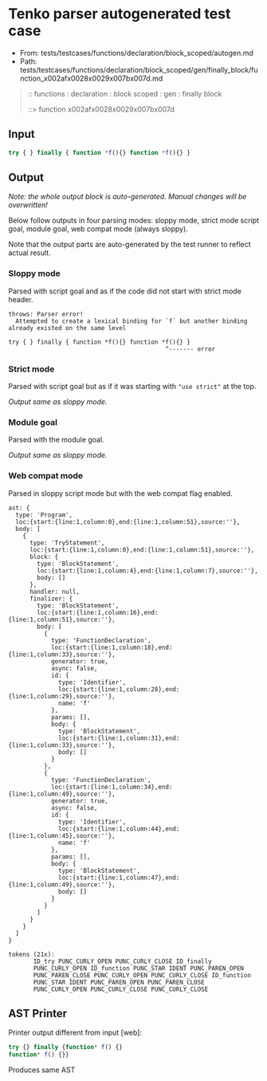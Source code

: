 # Tenko parser autogenerated test case

- From: tests/testcases/functions/declaration/block_scoped/autogen.md
- Path: tests/testcases/functions/declaration/block_scoped/gen/finally_block/function_x002afx0028x0029x007bx007d.md

> :: functions : declaration : block scoped : gen : finally block
>
> ::> function x002afx0028x0029x007bx007d

## Input


`````js
try { } finally { function *f(){} function *f(){} }
`````

## Output

_Note: the whole output block is auto-generated. Manual changes will be overwritten!_

Below follow outputs in four parsing modes: sloppy mode, strict mode script goal, module goal, web compat mode (always sloppy).

Note that the output parts are auto-generated by the test runner to reflect actual result.

### Sloppy mode

Parsed with script goal and as if the code did not start with strict mode header.

`````
throws: Parser error!
  Attempted to create a lexical binding for `f` but another binding already existed on the same level

try { } finally { function *f(){} function *f(){} }
                                            ^------- error
`````

### Strict mode

Parsed with script goal but as if it was starting with `"use strict"` at the top.

_Output same as sloppy mode._

### Module goal

Parsed with the module goal.

_Output same as sloppy mode._

### Web compat mode

Parsed in sloppy script mode but with the web compat flag enabled.

`````
ast: {
  type: 'Program',
  loc:{start:{line:1,column:0},end:{line:1,column:51},source:''},
  body: [
    {
      type: 'TryStatement',
      loc:{start:{line:1,column:0},end:{line:1,column:51},source:''},
      block: {
        type: 'BlockStatement',
        loc:{start:{line:1,column:4},end:{line:1,column:7},source:''},
        body: []
      },
      handler: null,
      finalizer: {
        type: 'BlockStatement',
        loc:{start:{line:1,column:16},end:{line:1,column:51},source:''},
        body: [
          {
            type: 'FunctionDeclaration',
            loc:{start:{line:1,column:18},end:{line:1,column:33},source:''},
            generator: true,
            async: false,
            id: {
              type: 'Identifier',
              loc:{start:{line:1,column:28},end:{line:1,column:29},source:''},
              name: 'f'
            },
            params: [],
            body: {
              type: 'BlockStatement',
              loc:{start:{line:1,column:31},end:{line:1,column:33},source:''},
              body: []
            }
          },
          {
            type: 'FunctionDeclaration',
            loc:{start:{line:1,column:34},end:{line:1,column:49},source:''},
            generator: true,
            async: false,
            id: {
              type: 'Identifier',
              loc:{start:{line:1,column:44},end:{line:1,column:45},source:''},
              name: 'f'
            },
            params: [],
            body: {
              type: 'BlockStatement',
              loc:{start:{line:1,column:47},end:{line:1,column:49},source:''},
              body: []
            }
          }
        ]
      }
    }
  ]
}

tokens (21x):
       ID_try PUNC_CURLY_OPEN PUNC_CURLY_CLOSE ID_finally
       PUNC_CURLY_OPEN ID_function PUNC_STAR IDENT PUNC_PAREN_OPEN
       PUNC_PAREN_CLOSE PUNC_CURLY_OPEN PUNC_CURLY_CLOSE ID_function
       PUNC_STAR IDENT PUNC_PAREN_OPEN PUNC_PAREN_CLOSE
       PUNC_CURLY_OPEN PUNC_CURLY_CLOSE PUNC_CURLY_CLOSE
`````


## AST Printer

Printer output different from input [web]:

````js
try {} finally {function* f() {}
function* f() {}}
````

Produces same AST
